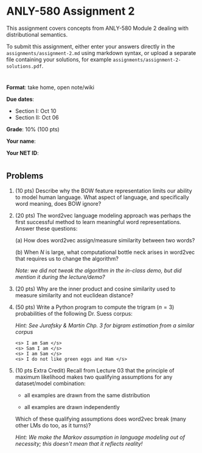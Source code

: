 # ANLY-580 Assignment 2

This assignment covers concepts from ANLY-580 Module 2 dealing with distributional semantics.

To submit this assignment, either enter your answers directly in the `assignments/assignment-2.md` using markdown syntax, or upload a separate file containing your solutions, for example `assignments/assignment-2-solutions.pdf`.

#
**Format**: take home, open note/wiki

**Due dates**:
 
 - Section I: Oct 10
 - Section II: Oct 06

**Grade**: 10% (100 pts)

**Your name**:

**Your NET ID**:

#
## Problems


1. (10 pts) Describe why the BOW feature representation limits our ability to model human language. What aspect of language, and specifically word meaning, does BOW ignore?


2. (20 pts) The word2vec language modeling approach was perhaps the first successful method to learn meaningful word representations. Answer these questions:

    (a) How does word2vec assign/measure similarity between two words?

    (b) When $N$ is large, what computational bottle neck arises in word2vec that requires us to change the algorithm?
    
    *Note: we did not tweak the algorithm in the in-class demo, but did mention it during the lecture/demo?*


3. (20 pts) Why are the inner product and cosine similarity used to measure similarity and not euclidean distance?


4. (50 pts) Write a Python program to compute the trigram ($n=3$) probabilities of the following Dr. Suess corpus:

    *Hint: See Jurafsky & Martin Chp. 3 for bigram estimation from a similar corpus*

    ```
    <s> I am Sam </s>
    <s> Sam I am </s>
    <s> I am Sam </s>
    <s> I do not like green eggs and Ham </s>
    ```

4. (10 pts Extra Credit) Recall from Lecture 03 that the principle of maximum likelihood makes two qualifying assumptions for any dataset/model combination:

    - all examples are drawn from the same distribution

    - all examples are drawn independently

    Which of these qualifying assumptions does word2vec break (many other LMs do too, as it turns)?

    *Hint: We make the Markov assumption in language modeling out of necessity; this doesn't mean that it reflects reality!*